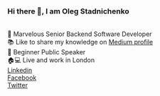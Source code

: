 ### Hi there 👋, I am Oleg Stadnichenko
<br />
🚀 Marvelous Senior Backend Software Developer<br />
📚 Like to share my knowledge on <a href="https://medium.com/@stoleg">Medium profile</a><br />
🎤 Beginner Public Speaker<br />
🏠💻 Live and work in London<br />
<a href="https://www.linkedin.com/in/oleg-stadnichenko/">Linkedin</a><br />
<a href="https://www.facebook.com/oleg.sta/">Facebook</a><br />
<a href="https://twitter.com/oleg_sta">Twitter</a><br />

<!--
**oleg-sta/oleg-sta** is a ✨ _special_ ✨ repository because its `README.md` (this file) appears on your GitHub profile.

Here are some ideas to get you started:

- 🔭 I’m currently working on ...
- 🌱 I’m currently learning ...
- 👯 I’m looking to collaborate on ...
- 🤔 I’m looking for help with ...
- 💬 Ask me about ...
- 📫 How to reach me: ...
- 😄 Pronouns: ...
- ⚡ Fun fact: ...
-->
